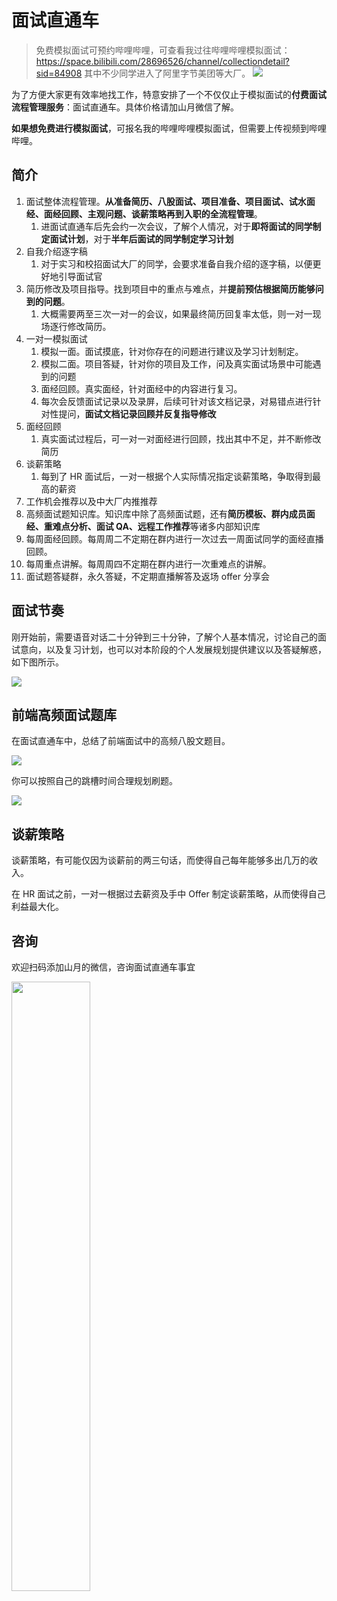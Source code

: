 # 面试直通车

> 免费模拟面试可预约哔哩哔哩，可查看我过往哔哩哔哩模拟面试：https://space.bilibili.com/28696526/channel/collectiondetail?sid=84908 其中不少同学进入了阿里字节美团等大厂。
> ![](https://static.shanyue.tech/images/23-01-29/clipboard-1184.85c7d3.webp)

为了方便大家更有效率地找工作，特意安排了一个不仅仅止于模拟面试的**付费面试流程管理服务**：面试直通车。具体价格请加山月微信了解。

**如果想免费进行模拟面试**，可报名我的哔哩哔哩模拟面试，但需要上传视频到哔哩哔哩。

## 简介

1. 面试整体流程管理。**从准备简历、八股面试、项目准备、项目面试、试水面经、面经回顾、主观问题、谈薪策略再到入职的全流程管理**。
    1. 进面试直通车后先会约一次会议，了解个人情况，对于**即将面试的同学制定面试计划**，对于**半年后面试的同学制定学习计划**
1. 自我介绍逐字稿
    1. 对于实习和校招面试大厂的同学，会要求准备自我介绍的逐字稿，以便更好地引导面试官
1. 简历修改及项目指导。找到项目中的重点与难点，并**提前预估根据简历能够问到的问题**。
    1. 大概需要两至三次一对一的会议，如果最终简历回复率太低，则一对一现场逐行修改简历。
1. 一对一模拟面试
    1. 模拟一面。面试摸底，针对你存在的问题进行建议及学习计划制定。
    2. 模拟二面。项目答疑，针对你的项目及工作，问及真实面试场景中可能遇到的问题
    3. 面经回顾。真实面经，针对面经中的内容进行复习。
    3. 每次会反馈面试记录以及录屏，后续可针对该文档记录，对易错点进行针对性提问，**面试文档记录回顾并反复指导修改**
1. 面经回顾
    1. 真实面试过程后，可一对一对面经进行回顾，找出其中不足，并不断修改简历
1. 谈薪策略
    1. 每到了 HR 面试后，一对一根据个人实际情况指定谈薪策略，争取得到最高的薪资
1. 工作机会推荐以及中大厂内推推荐
1. 高频面试题知识库。知识库中除了高频面试题，还有**简历模板、群内成员面经、重难点分析、面试 QA、远程工作推荐**等诸多内部知识库
1. 每周面经回顾。每周周二不定期在群内进行一次过去一周面试同学的面经直播回顾。
1. 每周重点讲解。每周周四不定期在群内进行一次重难点的讲解。
1. 面试题答疑群，永久答疑，不定期直播解答及返场 offer 分享会

## 面试节奏

刚开始前，需要语音对话二十分钟到三十分钟，了解个人基本情况，讨论自己的面试意向，以及复习计划，也可以对本阶段的个人发展规划提供建议以及答疑解惑，如下图所示。

![](https://static.shanyue.tech/images/23-02-10/clipboard-0649.b05374.webp)

## 前端高频面试题库

在面试直通车中，总结了前端面试中的高频八股文题目。

![](https://static.shanyue.tech/images/23-01-29/clipboard-7437.50fc85.webp)

你可以按照自己的跳槽时间合理规划刷题。

![](https://static.shanyue.tech/images/23-01-29/clipboard-4785.edb8a8.webp)

## 谈薪策略

谈薪策略，有可能仅因为谈薪前的两三句话，而使得自己每年能够多出几万的收入。

在 HR 面试之前，一对一根据过去薪资及手中 Offer 制定谈薪策略，从而使得自己利益最大化。

## 咨询

欢迎扫码添加山月的微信，咨询面试直通车事宜

<img src="https://static.shanyue.tech/images/22-08-31/clipboard-8887.f0e108.webp" width="50%"></img>

